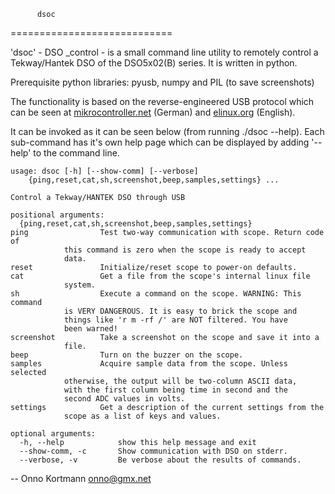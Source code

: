           dsoc                                         
============================

'dsoc' - DSO _control - is a small command line utility to remotely control a Tekway/Hantek DSO
of the DSO5x02(B) series. It is written in python.

Prerequisite python libraries: pyusb, numpy and PIL (to save screenshots) 

The functionality is based on the reverse-engineered USB protocol which can be
seen at
[mikrocontroller.net](http://www.mikrocontroller.net/articles/Hantek_Protokoll)
(German) and [elinux.org](http://elinux.org/Das_Oszi_Protocol) (English).

It can be invoked as it can be seen below (from running ./dsoc --help). Each
sub-command has it's own help page which can be displayed by adding '--help'
to the command line.

    usage: dsoc [-h] [--show-comm] [--verbose]
		{ping,reset,cat,sh,screenshot,beep,samples,settings} ...

    Control a Tekway/HANTEK DSO through USB

    positional arguments:
      {ping,reset,cat,sh,screenshot,beep,samples,settings}
	ping                Test two-way communication with scope. Return code of
			    this command is zero when the scope is ready to accept
			    data.
	reset               Initialize/reset scope to power-on defaults.
	cat                 Get a file from the scope's internal linux file
			    system.
	sh                  Execute a command on the scope. WARNING: This command
			    is VERY DANGEROUS. It is easy to brick the scope and
			    things like 'r m -rf /' are NOT filtered. You have
			    been warned!
	screenshot          Take a screenshot on the scope and save it into a
			    file.
	beep                Turn on the buzzer on the scope.
	samples             Acquire sample data from the scope. Unless selected
			    otherwise, the output will be two-column ASCII data,
			    with the first column being time in second and the
			    second ADC values in volts.
	settings            Get a description of the current settings from the
			    scope as a list of keys and values.

    optional arguments:
      -h, --help            show this help message and exit
      --show-comm, -c       Show communication with DSO on stderr.
      --verbose, -v         Be verbose about the results of commands.


--
Onno Kortmann <onno@gmx.net>
